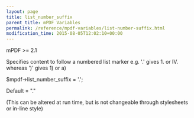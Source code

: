 ```yaml
---
layout: page
title: list_number_suffix
parent_title: mPDF Variables
permalink: /reference/mpdf-variables/list-number-suffix.html
modification_time: 2015-08-05T12:02:10+00:00
---
```


<p>mPDF &gt;= 2.1</p>
<p>Specifies content to follow a numbered list marker e.g. '.' gives 1. or IV. whereas ')' gives 1) or a)</p>
<p>$mpdf-&gt;list_number_suffix = '.';</p>
<p>Default = "."</p>
<p>(This can be altered at run time, but is not changeable through stylesheets or in-line style)</p>
